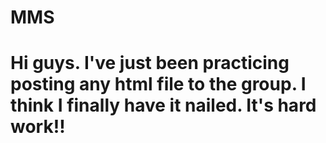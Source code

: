 # MMS
# Hi guys. I've just been practicing posting any html file to the group. I think I finally have it nailed. It's hard work!! 
